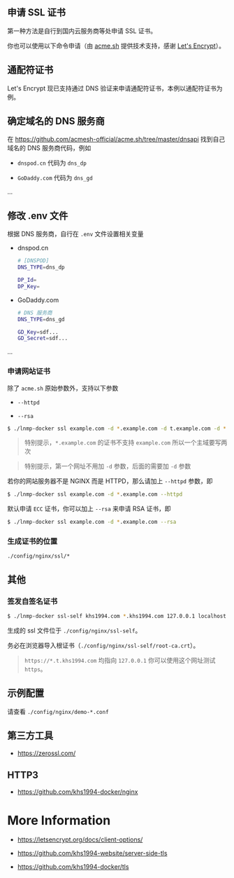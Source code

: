 ## 申请 SSL 证书

第一种方法是自行到国内云服务商等处申请 SSL 证书。

你也可以使用以下命令申请（由 [acme.sh](https://github.com/acmesh-official/acme.sh) 提供技术支持，感谢 [Let's Encrypt](https://letsencrypt.org/)）。

## 通配符证书

Let's Encrypt 现已支持通过 DNS 验证来申请通配符证书，本例以通配符证书为例。

## 确定域名的 DNS 服务商

在 https://github.com/acmesh-official/acme.sh/tree/master/dnsapi 找到自己域名的 DNS 服务商代码，例如

* `dnspod.cn` 代码为 `dns_dp`

* `GoDaddy.com` 代码为 `dns_gd`

...

## 修改 .env 文件

根据 DNS 服务商，自行在 `.env` 文件设置相关变量

* dnspod.cn

  ```bash
  # [DNSPOD]
  DNS_TYPE=dns_dp

  DP_Id=
  DP_Key=
  ```

* GoDaddy.com

  ```bash
  # DNS 服务商
  DNS_TYPE=dns_gd

  GD_Key=sdf...
  GD_Secret=sdf...
  ```

...

### 申请网站证书

除了 `acme.sh` 原始参数外，支持以下参数

* `--httpd`

* `--rsa`

```bash
$ ./lnmp-docker ssl example.com -d *.example.com -d t.example.com -d *.t.example.com [--debug]
```

> 特别提示，`*.example.com` 的证书不支持 `example.com` 所以一个主域要写两次

> 特别提示，第一个网址不用加 `-d` 参数，后面的需要加 `-d` 参数

若你的网站服务器不是 NGINX 而是 HTTPD，那么请加上 `--httpd` 参数，即

```bash
$ ./lnmp-docker ssl example.com -d *.example.com --httpd
```

默认申请 `ECC` 证书，你可以加上 `--rsa` 来申请 RSA 证书，即

```bash
$ ./lnmp-docker ssl example.com -d *.example.com --rsa
```

### 生成证书的位置

`./config/nginx/ssl/*`

## 其他

### 签发自签名证书

```bash
$ ./lnmp-docker ssl-self khs1994.com *.khs1994.com 127.0.0.1 localhost
```

生成的 ssl 文件位于 `./config/nginx/ssl-self`。

务必在浏览器导入根证书（`./config/nginx/ssl-self/root-ca.crt`）。

> `https://*.t.khs1994.com` 均指向 `127.0.0.1` 你可以使用这个网址测试 `https`。

## 示例配置

请查看 `./config/nginx/demo-*.conf`

## 第三方工具

* https://zerossl.com/

## HTTP3

* https://github.com/khs1994-docker/nginx

# More Information

* https://letsencrypt.org/docs/client-options/

* https://github.com/khs1994-website/server-side-tls

* https://github.com/khs1994-docker/tls
